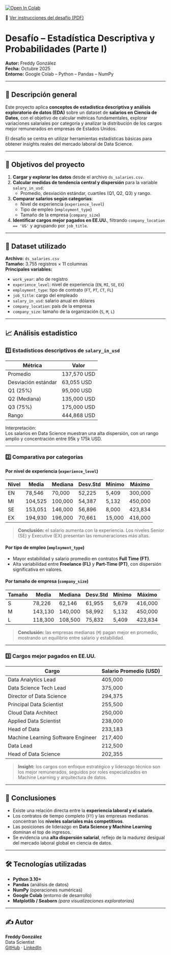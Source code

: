 [![Open In Colab](https://colab.research.google.com/assets/colab-badge.svg)](https://colab.research.google.com/github/fredusho/data-science-portfolio/blob/main/estadistica-descriptiva-probabilídades-I/Desafio_estadística_descriptiva_Freddy_González.ipynb)

📄 [Ver instrucciones del desafío (PDF)](https://github.com/fredusho/data-science-portfolio/blob/main/estadistica-descriptiva-probabilidades-i/docs/estadistica-descriptiva-probabilidades-i.pdf)


# Desafío – Estadística Descriptiva y Probabilidades (Parte I)

**Autor:** Freddy González  
**Fecha:** Octubre 2025  
**Entorno:** Google Colab – Python – Pandas – NumPy

---

## 🧠 Descripción general

Este proyecto aplica **conceptos de estadística descriptiva y análisis exploratorio de datos (EDA)** sobre un dataset de **salarios en Ciencia de Datos**, con el objetivo de calcular métricas fundamentales, explorar variaciones salariales por categoría y analizar la distribución de los cargos mejor remunerados en empresas de Estados Unidos.

El desafío se centra en utilizar herramientas estadísticas básicas para obtener insights reales del mercado laboral de Data Science.

---

## 🎯 Objetivos del proyecto

1. **Cargar y explorar los datos** desde el archivo `ds_salaries.csv`.  
2. **Calcular medidas de tendencia central y dispersión** para la variable `salary_in_usd`:
   - Promedio, desviación estándar, cuartiles (Q1, Q2, Q3) y rango.  
3. **Comparar salarios según categorías**:
   - Nivel de experiencia (`experience_level`)  
   - Tipo de empleo (`employment_type`)  
   - Tamaño de la empresa (`company_size`)  
4. **Identificar cargos mejor pagados en EE.UU.**, filtrando `company_location == 'US'` y agrupando por `job_title`.

---

## 🧩 Dataset utilizado

**Archivo:** `ds_salaries.csv`  
**Tamaño:** 3.755 registros × 11 columnas  
**Principales variables:**
- `work_year`: año de registro
- `experience_level`: nivel de experiencia (`EN`, `MI`, `SE`, `EX`)
- `employment_type`: tipo de contrato (`FT`, `PT`, `CT`, `FL`)
- `job_title`: cargo del empleado
- `salary_in_usd`: salario anual en dólares
- `company_location`: país de la empresa
- `company_size`: tamaño de la organización (`S`, `M`, `L`)

---

## 📈 Análisis estadístico

### 1️⃣ Estadísticos descriptivos de `salary_in_usd`
| Métrica | Valor |
|----------|--------|
| Promedio | 137,570 USD |
| Desviación estándar | 63,055 USD |
| Q1 (25%) | 95,000 USD |
| Q2 (Mediana) | 135,000 USD |
| Q3 (75%) | 175,000 USD |
| Rango | 444,868 USD |

Interpretación:  
Los salarios en Data Science muestran una alta dispersión, con un rango amplio y concentración entre 95k y 175k USD.

---

### 2️⃣ Comparativa por categorías

#### Por nivel de experiencia (`experience_level`)
| Nivel | Media | Mediana | Desv.Std | Mínimo | Máximo |
|--------|--------|----------|----------|--------|--------|
| EN | 78,546 | 70,000 | 52,225 | 5,409 | 300,000 |
| MI | 104,525 | 100,000 | 54,387 | 5,132 | 450,000 |
| SE | 153,051 | 146,000 | 56,896 | 8,000 | 423,834 |
| EX | 194,930 | 196,000 | 70,661 | 15,000 | 416,000 |

> **Conclusión:** el salario aumenta con la experiencia. Los niveles Senior (SE) y Executive (EX) presentan las remuneraciones más altas.

#### Por tipo de empleo (`employment_type`)
- Mayor estabilidad y salario promedio en contratos **Full Time (FT)**.  
- Alta variabilidad entre **Freelance (FL)** y **Part-Time (PT)**, con dispersión significativa en valores.

#### Por tamaño de empresa (`company_size`)
| Tamaño | Media | Mediana | Desv.Std | Mínimo | Máximo |
|--------|--------|----------|----------|--------|--------|
| S | 78,226 | 62,146 | 61,955 | 5,679 | 416,000 |
| M | 143,130 | 140,000 | 58,992 | 5,132 | 450,000 |
| L | 118,300 | 108,500 | 75,832 | 5,409 | 423,834 |

> **Conclusión:** las empresas medianas (`M`) pagan mejor en promedio, mostrando un equilibrio entre salario y estabilidad.

---

### 3️⃣ Cargos mejor pagados en EE.UU.

| Cargo | Salario Promedio (USD) |
|--------|------------------------|
| Data Analytics Lead | 405,000 |
| Data Science Tech Lead | 375,000 |
| Director of Data Science | 294,375 |
| Principal Data Scientist | 255,500 |
| Cloud Data Architect | 250,000 |
| Applied Data Scientist | 238,000 |
| Head of Data | 233,183 |
| Machine Learning Software Engineer | 217,400 |
| Data Lead | 212,500 |
| Head of Data Science | 202,355 |

> **Insight:** los cargos con enfoque estratégico y liderazgo técnico son los mejor remunerados, seguidos por roles especializados en Machine Learning y arquitectura de datos.

---

## 🧮 Conclusiones

- Existe una relación directa entre la **experiencia laboral y el salario**.  
- Los contratos de tiempo completo (`FT`) y las empresas medianas concentran los **niveles salariales más competitivos**.  
- Las posiciones de liderazgo en **Data Science y Machine Learning** dominan el top de ingresos.  
- Se evidencia una **alta dispersión salarial**, reflejo de la madurez desigual del mercado laboral global en ciencia de datos.

---

## 🛠️ Tecnologías utilizadas
- **Python 3.10+**
- **Pandas** (análisis de datos)
- **NumPy** (operaciones numéricas)
- **Google Colab** (entorno de desarrollo)
- **Matplotlib / Seaborn** *(para visualizaciones exploratorias)*

---

## ✍️ Autor
**Freddy González**  
Data Scientist  
[GitHub](https://github.com/fredusho/data-science-portfolio) · [LinkedIn](https://linkedin.com/in/freddygonzalezsandoval)



